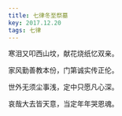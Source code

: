 ```yaml
---
title: 七律冬至祭墓
key: 2017.12.20
tags: 七律
---
```


寒泪又叩西山坟，献花烧纸忆双亲。

家风勤善教本份，门第诚实传正伦。

世外无须尘事浅，定中只愿凡心深。

哀哉大去皆天意，当定年年哭恩魂。

</br>

